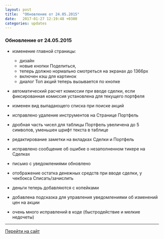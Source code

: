 ```yaml
---
layout: post
title:  "Обновление от 24.05.2015"
date:   2017-01-27 12:19:48 +0300
categories: updates
---
```

### Обновление от 24.05.2015

* изменение главной страницы:
    * дизайн
    * новые кнопки Поделиться,
    * теперь должно нормально смотреться на экранах до 1366px
    * включен кэш для картинок
    * диалог Топ акций теперь вызывается по кнопке

* автоматический расчет комиссии при вводе сделки, если фиксированная комиссия установлена для текущего портфеля
* изменен вид выпадающего списка при поиске акций
* исправлено удаление инструментов на Странице Портфель
* дробная часть чисел для таблицы Портфель увеличена до 5 символов, уменьшен шрифт текста в таблице
* редактирование заметки на вкладках Сделки и Портфель
* исправлено сообщение об ошибке о незаполненном тикере на Сделках
* письмо с уведомлениями обновлено
* отображение остатка денежных средств при вводе сделки, у чекбокса Списать/зачислить
* деньги теперь добавляются с копейками
* добавлена подсказка для управления уведомлениями об изменений цен на акции
* очень много исправлений в коде (быстродействие и мелкие недочеты)

---
[Перейти на сайт]

[Перейти на сайт]: https://intelinvest.ru/